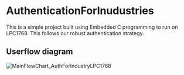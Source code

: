 # AuthenticationForInudustries
This is a simple project built using Embedded C programming to run on LPC1768. This follows our robust authentication strategy.

## Userflow diagram
![MainFlowChart_AuthForIndustryLPC1768](https://github.com/sanjay-72/Authentication-For-Industries/assets/94333583/7fb775fc-daf2-4c19-a081-3207690bea77)
